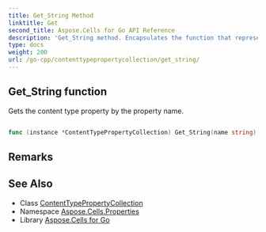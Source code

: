 ```yaml
---
title: Get_String Method 
linktitle: Get
second_title: Aspose.Cells for Go API Reference
description: 'Get_String method. Encapsulates the function that represents get in Go.'
type: docs
weight: 200
url: /go-cpp/contenttypepropertycollection/get_string/
---
```


## Get_String function

Gets the content type property by the property name.

```go

func (instance *ContentTypePropertyCollection) Get_String(name string)  (*ContentTypeProperty,  error) 

```

## Remarks


## See Also

* Class [ContentTypePropertyCollection](../)
* Namespace [Aspose.Cells.Properties](../../)
* Library [Aspose.Cells for Go](../../../)
